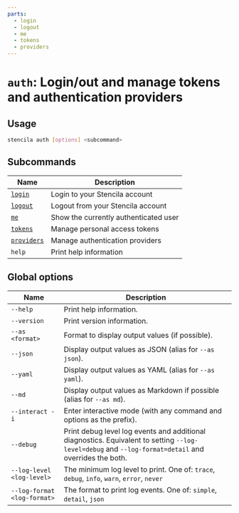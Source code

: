 ```yaml
---
parts:
  - login
  - logout
  - me
  - tokens
  - providers
---
```



<!-- Generated from doc comments in Rust. Do not edit. -->

# `auth`: Login/out and manage tokens and authentication providers

## Usage

```sh
stencila auth [options] <subcommand>
```



## Subcommands

| Name | Description |
| --- | --- |
| [`login`](login.md) | Login to your Stencila account |
| [`logout`](logout.md) | Logout from your Stencila account |
| [`me`](me.md) | Show the currently authenticated user |
| [`tokens`](tokens/README.md) | Manage personal access tokens |
| [`providers`](providers/README.md) | Manage authentication providers |
| `help` | Print help information |



## Global options

| Name | Description |
| --- | --- |
| `--help` | Print help information. |
| `--version` | Print version information. |
| `--as <format>` | Format to display output values (if possible). |
| `--json` | Display output values as JSON (alias for `--as json`). |
| `--yaml` | Display output values as YAML (alias for `--as yaml`). |
| `--md` | Display output values as Markdown if possible (alias for `--as md`). |
| `--interact -i` | Enter interactive mode (with any command and options as the prefix). |
| `--debug` | Print debug level log events and additional diagnostics. Equivalent to setting `--log-level=debug` and `--log-format=detail` and overrides the both. |
| `--log-level <log-level>` | The minimum log level to print. One of: `trace`, `debug`, `info`, `warn`, `error`, `never` |
| `--log-format <log-format>` | The format to print log events. One of: `simple`, `detail`, `json` |